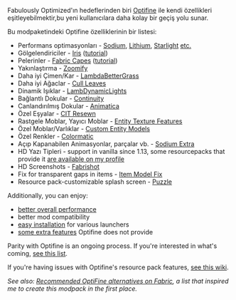 Fabulously Optimized'ın hedeflerinden biri [Optifine](https://optifine.net/home) ile kendi özellikleri eşitleyebilmektir,bu yeni kullanıcılara daha kolay bir geçiş yolu sunar.

Bu modpaketindeki Optifine özelliklerinin bir listesi:

* Performans optimasyonları - [Sodium](https://www.curseforge.com/minecraft/mc-mods/sodium), [Lithium](https://www.curseforge.com/minecraft/mc-mods/lithium), [Starlight](https://www.curseforge.com/minecraft/mc-mods/starlight) [etc.](https://github.com/Madis0/fabulously-optimized#smooth)
* Gölgelendiriciler - [Iris](https://www.curseforge.com/minecraft/mc-mods/irisshaders) ([tutorial](./getting-shaders.md))
* Pelerinler - [Fabric Capes](https://www.curseforge.com/minecraft/mc-mods/capes) ([tutorial](./free-cape.md))
* Yakınlaştırma - [Zoomify](https://www.curseforge.com/minecraft/mc-mods/zoomify)
* Daha iyi Çimen/Kar - [LambdaBetterGrass](https://www.curseforge.com/minecraft/mc-mods/irisshaders)
* Daha iyi Ağaclar - [Cull Leaves](https://www.curseforge.com/minecraft/mc-mods/cull-leaves)
* Dinamik Işıklar - [LambDynamicLights](https://www.curseforge.com/minecraft/mc-mods/lambdynamiclights)
* Bağlantlı Dokular - [Continuity](https://www.curseforge.com/minecraft/mc-mods/continuity)
* Canlandırılmış Dokular - [Animatica](https://www.curseforge.com/minecraft/mc-mods/animatica)
* Özel Eşyalar - [CIT Resewn](https://www.curseforge.com/minecraft/mc-mods/cit-resewn)
* Rastgele Moblar, Yayıcı Moblar - [Entity Texture Features](https://www.curseforge.com/minecraft/mc-mods/entity-texture-features-fabric)
* Özel Moblar/Varlıklar - [Custom Entity Models](https://www.curseforge.com/minecraft/mc-mods/custom-entity-models-cem)
* Özel Renkler - [Colormatic](https://www.curseforge.com/minecraft/mc-mods/colormatic)
* Açıp Kapanabilen Animasyonlar, parçalar vb. - [Sodium Extra](https://www.curseforge.com/minecraft/mc-mods/sodium-extra)
* HD Yazı Tipleri - support in vanilla since 1.13, some resourcepacks that provide it [are available on my profile](https://www.curseforge.com/members/robotkoer/projects)
* HD Screenshots - [Fabrishot](https://www.curseforge.com/minecraft/mc-mods/fabrishot)
* Fix for transparent gaps in items - [Item Model Fix](https://www.curseforge.com/minecraft/mc-mods/item-model-fix)
* Resource pack-customizable splash screen - [Puzzle](https://www.curseforge.com/minecraft/mc-mods/puzzle)

Additionally, you can enjoy:

* [better overall performance](https://github.com/Fabulously-Optimized/fabulously-optimized#smooth)
* better mod compatibility
* [easy installation](https://github.com/Fabulously-Optimized/fabulously-optimized#downloads) for various launchers
* [some extra features](https://github.com/Fabulously-Optimized/fabulously-optimized#included-mods) Optifine does not provide

Parity with Optifine is an ongoing process. If you're interested in what's coming, [see this list](https://github.com/Madis0/fabulously-optimized/issues?q=is:issue%20is:open%20label:parity).

If you're having issues with Optifine's resource pack features, [see this wiki](./resource-pack-issues.md).

_See also: [Recommended OptiFine alternatives on Fabric](https://lambdaurora.dev/optifine_alternatives), a list that inspired me to create this modpack in the first place._
